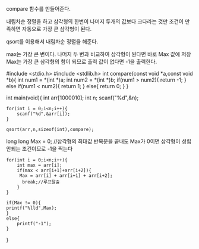 compare 함수를 만들어준다.

내림차순 정렬을 하고 삼각형의 한변이 나머지 두개의 값보다 크다라는 것만
조건이 만족하면 자동으로 가장 큰 삼각형이 된다.

qsort를 이용해서 내림차순 정렬을 해준다.

max는 가장 큰 변이다.
나머지 두 변과 비교하여 삼각형이 된다면 바로
Max 값에 저장
Max는 가장 큰 삼각형의 함이 되므로 출력
값이 없다면 -1을 출력한다.


#include <stdio.h>
#include <stdlib.h>
int compare(const void *a,const void *b){
    int num1 = *(int *)a;
    int num2 = *(int *)b;
    if(num1 > num2){
        return -1;
    }
    else if(num1 < num2){
        return 1;
    }
    else{
        return 0;
    }
}
 
int main(void){
    int arr[1000010];
    int n;
    scanf("%d",&n);
 
    for(int i = 0;i<n;i++){
        scanf("%d",&arr[i]);
    }
 
    qsort(arr,n,sizeof(int),compare); 
 
   long long Max = 0;
    //삼각형의 최대값 반복문을 끝내도 Max가 0이면 삼각형이 성립 안되는 조건이므로 -1을 찍는다

 
    for(int i = 0;i<n;i++){
        int max = arr[i]; 
        if(max < arr[i+1]+arr[i+2]){ 
         Max = arr[i] + arr[i+1] + arr[i+2]; 
          break;//루프탈출
        }
    }
 
    if(Max != 0){
    printf("%lld",Max);
    }
    else{
        printf("-1");
    }
}